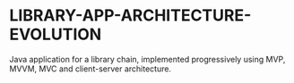 # LIBRARY-APP-ARCHITECTURE-EVOLUTION
Java application for a library chain, implemented progressively using MVP, MVVM, MVC and client-server architecture.
